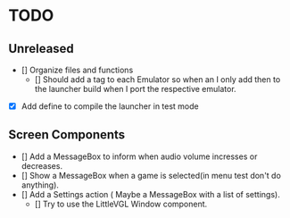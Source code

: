 # TODO

## Unreleased

- [] Organize files and functions
    - [] Should add a tag to each Emulator so when an I only add then to the launcher build when I port the respective emulator.
- [x] Add define to compile the launcher in test mode

## Screen Components
- [] Add a MessageBox to inform when audio volume incresses or decreases.
- [] Show a MessageBox when a game is selected(in menu test don't do anything).
- [] Add a Settings action ( Maybe a MessageBox with a list of settings).
    - [] Try to use the LittleVGL Window component.


